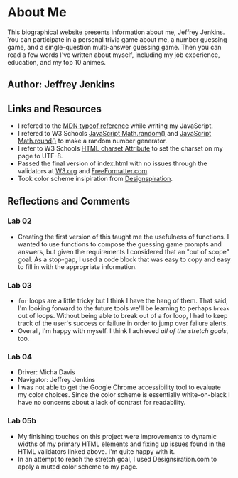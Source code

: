 # About Me

This biographical website presents information about me, Jeffrey Jenkins. You can participate in a personal trivia game about me, a number guessing game, and a single-question multi-answer guessing game. Then you can read a few words I've written about myself, including my job experience, education, and my top 10 animes.

## Author: Jeffrey Jenkins

## Links and Resources

- I refered to the [MDN typeof reference](https://developer.mozilla.org/en-US/docs/Web/JavaScript/Reference/Operators/typeof) while writing my JavaScript.
- I refered to W3 Schools [JavaScript Math.random()](https://www.w3schools.com/jsref/jsref_random.asp) and [JavaScript Math.round()](https://www.w3schools.com/jsref/jsref_round.asp) to make a random number generator.
- I refer to W3 Schools [HTML <meta> charset Attribute](https://www.w3schools.com/tags/att_meta_charset.asp) to set the charset on my page to UTF-8.
- Passed the final version of index.html with no issues through the validators at [W3.org](https://validator.w3.org/#validate_by_input+with_options) and [FreeFormatter.com](https://www.freeformatter.com/html-validator.html).
- Took color scheme insipiration from [Designspiration](https://www.designspiration.com/).

## Reflections and Comments

### Lab 02

- Creating the first version of this taught me the usefulness of functions. I wanted to use functions to compose the guessing game prompts and answers, but given the requirements I considered that an "out of scope" goal. As a stop-gap, I used a code block that was easy to copy and easy to fill in with the appropriate information.

### Lab 03

- `for` loops are a little tricky but I think I have the hang of them. That said, I'm looking forward to the future tools we'll be learning to perhaps `break` out of loops. Without being able to break out of a for loop, I had to keep track of the user's success or failure in order to jump over failure alerts.
- Overall, I'm happy with myself. I think I achieved *all of the stretch goals*, too.

### Lab 04

- Driver: Micha Davis
- Navigator: Jeffrey Jenkins
- I was not able to get the Google Chrome accessibility tool to evaluate my color choices. Since the color scheme is essentially white-on-black I have no concerns about a lack of contrast for readability.

### Lab 05b

- My finishing touches on this project were improvements to dynamic widths of my primary HTML elements and fixing up issues found in the HTML validators linked above. I'm quite happy with it.
- In an attempt to reach the stretch goal, I used Designsiration.com to apply a muted color scheme to my page.
